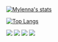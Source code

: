 [![Mylenna's stats](https://github-readme-stats.vercel.app/api/?username=mylennabra)](https://github.com/mylennabra/mylennabra)

[![Top Langs](https://github-readme-stats.vercel.app/api/top-langs/?username=mylennabra)](https://github.com/mylennabra/mylennabra)

<div> 
  <a href="https://instagram.com/mylennabra" target="_blank"><img src="https://img.shields.io/badge/-Instagram-%2396346F?style=for-the-badge&logo=instagram&logoColor=white"  target="_blank"></a>
  <a href="https://discord.gg/lolarilarilo#8906f" target="_blank"><img src="https://img.shields.io/badge/Discord-7289DA?style=for-the-badge&logo=discord&logoColor=white" target="_blank"></a> 
  <a href = "mailto:mylennabra@gmail.com"><img src="https://img.shields.io/badge/-Gmail-%23333?style=for-the-badge&logo=gmail&logoColor=white" target="_blank"></a>
  <a href="https://www.linkedin.com/in/mylenna-rodrigues-794553210" target="_blank"><img src="https://img.shields.io/badge/-LinkedIn-%230077B5?style=for-the-badge&logo=linkedin&logoColor=white" target="_blank"></a> 
 

 
</div>
